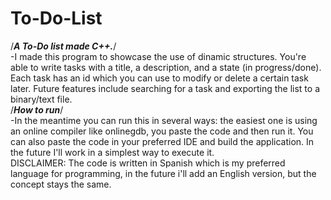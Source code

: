 # To-Do-List
/***A To-Do list made C++.***/ </br>
-I made this program to showcase the use of dinamic structures. You're able to write tasks with a title, a description, and a state (in progress/done). Each task has an id which you can use to modify or delete a certain task later. Future features include searching for a task and exporting the list to a binary/text file.</br>
/***How to run***/</br>
-In the meantime you can run this in several ways: the easiest one is using an online compiler like onlinegdb, you paste the code and then run it. You can also paste the code in your preferred IDE and build the application. In the future I'll work in a simplest way to execute it.</br>
DISCLAIMER: The code is written in Spanish which is my preferred language for programming, in the future i'll add an English version, but the concept stays the same.

